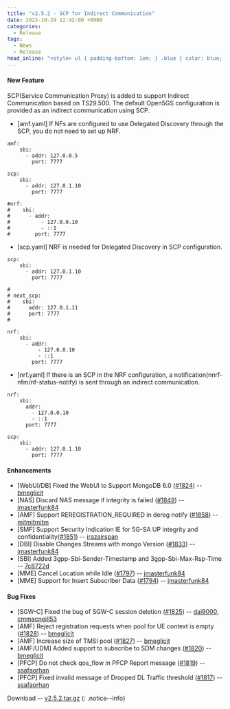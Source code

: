 ```yaml
---
title: "v2.5.2 - SCP for Indirect Communication"
date: 2022-10-29 12:42:00 +0900
categories:
  - Release
tags:
  - News
  - Release
head_inline: "<style> ul { padding-bottom: 1em; } .blue { color: blue; }</style>"
---
```


#### New Feature

SCP(Service Communication Proxy) is added to support Indirect Communication based on TS29.500. The default Open5GS configuration is provided as an indirect communication using SCP.

- [amf.yaml] If NFs are configured to use Delegated Discovery through the SCP, you do not need to set up NRF.

```
amf:
    sbi:
      - addr: 127.0.0.5
        port: 7777

scp:
    sbi:
      - addr: 127.0.1.10
        port: 7777

#nrf:
#    sbi:
#      - addr:
#          - 127.0.0.10
#          - ::1
#        port: 7777
```

- [scp.yaml] NRF is needed for Delegated Discovery in SCP configuration.

```
scp:
    sbi:
      - addr: 127.0.1.10
        port: 7777

#
# next_scp:
#    sbi:
#      addr: 127.0.1.11
#      port: 7777
#

nrf:
    sbi:
      - addr:
          - 127.0.0.10
          - ::1
        port: 7777
```

- [nrf.yaml] If there is an SCP in the NRF configuration, a notification(nnrf-nfm/nf-status-notify) is sent through an indirect communication.

```
nrf:
    sbi:
      addr:
        - 127.0.0.10
        - ::1
      port: 7777

scp:
    sbi:
      - addr: 127.0.1.10
        port: 7777
```


#### Enhancements
- [WebUI/DB] Fixed the WebUI to Support MongoDB 6.0 ([#1824](https://github.com/open5gs/open5gs/issues/1824)) -- [bmeglicit](https://github.com/bmeglicit)
- [NAS] Discard NAS message if integrity is failed ([#1848](https://github.com/open5gs/open5gs/pull/1848)) -- [jmasterfunk84](https://github.com/jmasterfunk84)
- [AMF] Support REREGISTRATION_REQUIRED in dereg notify ([#1858](https://github.com/open5gs/open5gs/pull/1858)) -- [mitmitmitm](https://github.com/mitmitmitm)
- [SMF] Support Security Indication IE for 5G-SA UP integrity and confidentiality([#1851](https://github.com/open5gs/open5gs/discussions/1851)) -- [irazairspan](https://github.com/irazairspan)
- [DBI] Disable Changes Streams with mongo Version ([#1833](https://github.com/open5gs/open5gs/pull/1833)) -- [jmasterfunk84](https://github.com/jmasterfunk84)
- [SBI] Added 3gpp-Sbi-Sender-Timestamp and 3gpp-Sbi-Max-Rsp-Time -- [7c8722d](https://github.com/open5gs/open5gs/commit/7c8722d9d4d2db13d889be1e5e37bc062f069396)
- [MME] Cancel Location while Idle ([#1797](https://github.com/open5gs/open5gs/pull/1797)) -- [jmasterfunk84](https://github.com/jmasterfunk84)
- [MME] Support for Insert Subscriber Data ([#1794](https://github.com/open5gs/open5gs/pull/1794)) -- [jmasterfunk84](https://github.com/jmasterfunk84)

#### Bug Fixes
- [SGW-C] Fixed the bug of SGW-C session deletion ([#1825](https://github.com/open5gs/open5gs/pull/1825)) -- [dai9000](https://github.com/dai9000), [cmmacneill53](https://github.com/cmmacneill53)
- [AMF] Reject registration requests when pool for UE context is empty ([#1828](https://github.com/open5gs/open5gs/pull/1828)) -- [bmeglicit](https://github.com/bmeglicit)
- [AMF] Increase size of TMSI pool ([#1827](https://github.com/open5gs/open5gs/pull/1827)) -- [bmeglicit](https://github.com/bmeglicit)
- [AMF/UDM] Added support to subscribe to SDM changes ([#1820](https://github.com/open5gs/open5gs/pull/1820)) -- [bmeglicit](https://github.com/bmeglicit)
- [PFCP] Do not check qos_flow in PFCP Report message ([#1819](https://github.com/open5gs/open5gs/pull/1819)) -- [ssafaorhan](https://github.com/ssafaorhan)
- [PFCP] Fixed invalid message of Dropped DL Traffic threshold ([#1817](https://github.com/open5gs/open5gs/pull/1817)) -- [ssafaorhan](https://github.com/ssafaorhan)

Download -- [v2.5.2.tar.gz](https://github.com/open5gs/open5gs/archive/v2.5.2.tar.gz)
{: .notice--info}
